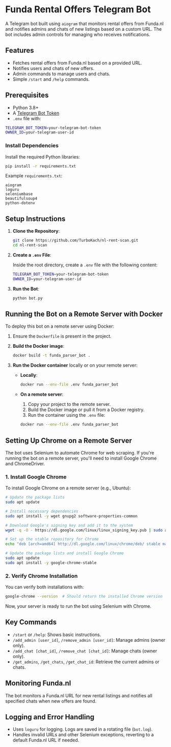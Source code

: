 # Funda Rental Offers Telegram Bot

A Telegram bot built using `aiogram` that monitors rental offers from Funda.nl and notifies admins and chats of new listings based on a custom URL. The bot includes admin controls for managing who receives notifications.

## Features

- Fetches rental offers from Funda.nl based on a provided URL.
- Notifies users and chats of new offers.
- Admin commands to manage users and chats.
- Simple `/start` and `/help` commands.

## Prerequisites

- Python 3.8+
- A [Telegram Bot Token](https://core.telegram.org/bots#botfather)
- `.env` file with:

```bash
TELEGRAM_BOT_TOKEN=your-telegram-bot-token
OWNER_ID=your-telegram-user-id
```

### Install Dependencies

Install the required Python libraries:

```bash
pip install -r requirements.txt
```

Example `requirements.txt`:

```text
aiogram
loguru
seleniumbase
beautifulsoup4
python-dotenv
```

## Setup Instructions

1. **Clone the Repository**:

   ```bash
   git clone https://github.com/TurboKach/nl-rent-scan.git
   cd nl-rent-scan
   ```

2. **Create a `.env` File**:

   Inside the root directory, create a `.env` file with the following content:

   ```bash
   TELEGRAM_BOT_TOKEN=your-telegram-bot-token
   OWNER_ID=your-telegram-user-id
   ```

3. **Run the Bot**:

   ```bash
   python bot.py
   ```

## Running the Bot on a Remote Server with Docker

To deploy this bot on a remote server using Docker:

1. Ensure the `Dockerfile` is present in the project.

2. **Build the Docker image**:

   ```bash
   docker build -t funda_parser_bot .
   ```

3. **Run the Docker container** locally or on your remote server:

   - **Locally**:

     ```bash
     docker run --env-file .env funda_parser_bot
     ```

   - **On a remote server**:
     1. Copy your project to the remote server.
     2. Build the Docker image or pull it from a Docker registry.
     3. Run the container using the `.env` file:

     ```bash
     docker run --env-file .env funda_parser_bot
     ```

## Setting Up Chrome on a Remote Server

The bot uses Selenium to automate Chrome for web scraping. If you're running the bot on a remote server, you'll need to install Google Chrome and ChromeDriver.

### 1. Install Google Chrome

To install Google Chrome on a remote server (e.g., Ubuntu):

```bash
# Update the package lists
sudo apt update

# Install necessary dependencies
sudo apt install -y wget gnupg2 software-properties-common

# Download Google's signing key and add it to the system
wget -q -O - https://dl.google.com/linux/linux_signing_key.pub | sudo apt-key add -

# Set up the stable repository for Chrome
echo "deb [arch=amd64] http://dl.google.com/linux/chrome/deb/ stable main" | sudo tee /etc/apt/sources.list.d/google-chrome.list

# Update the package lists and install Google Chrome
sudo apt update
sudo apt install -y google-chrome-stable
```

### 2. Verify Chrome Installation

You can verify both installations with:

```bash
google-chrome --version  # Should return the installed Chrome version
```

Now, your server is ready to run the bot using Selenium with Chrome.

## Key Commands

- `/start` or `/help`: Shows basic instructions.
- `/add_admin [user_id]`, `/remove_admin [user_id]`: Manage admins (owner only).
- `/add_chat [chat_id]`, `/remove_chat [chat_id]`: Manage chats (owner only).
- `/get_admins`, `/get_chats`, `/get_chat_id`: Retrieve the current admins or chats.

## Monitoring Funda.nl

The bot monitors a Funda.nl URL for new rental listings and notifies all specified chats when new offers are found.

## Logging and Error Handling

- Uses `loguru` for logging. Logs are saved in a rotating file (`bot.log`).
- Handles invalid URLs and other Selenium exceptions, reverting to a default Funda.nl URL if needed.
